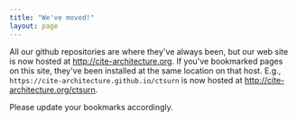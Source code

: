 ```yaml
---
title: "We've moved!"
layout: page
---
```



All our github repositories are where they've always been, but our web site is now hosted at <http://cite-architecture.org>.  If you've bookmarked pages on this site, they've been installed at the same location on that host.  E.g., `https://cite-architecture.github.io/ctsurn` is now hosted at <http://cite-architecture.org/ctsurn>.

Please update your bookmarks accordingly.
